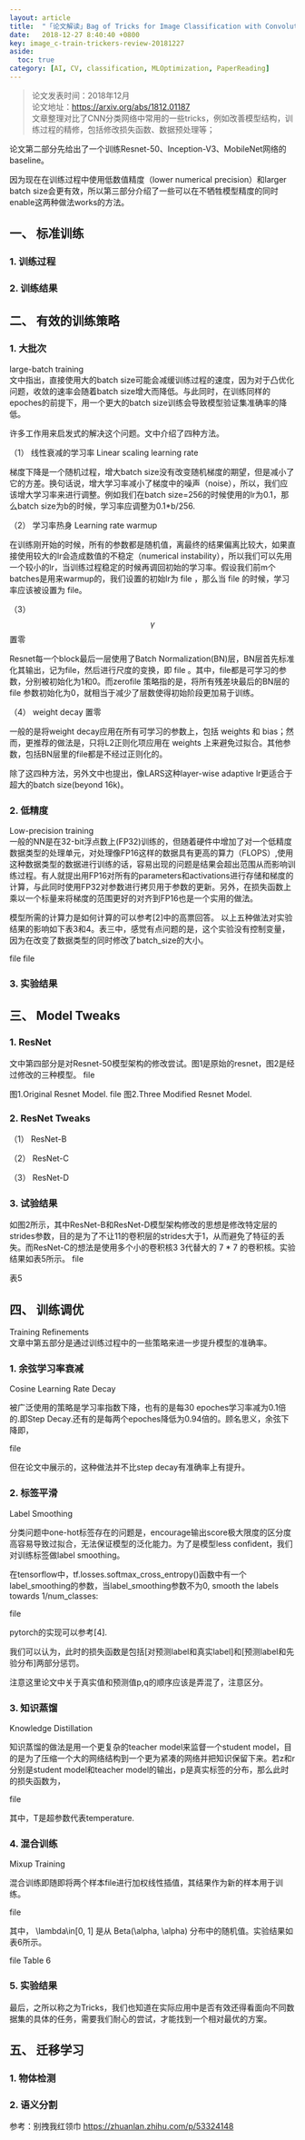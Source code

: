 ```yaml
---
layout: article
title:  "「论文解读」Bag of Tricks for Image Classification with Convolutional Neural Networks"
date:   2018-12-27 8:40:40 +0800
key: image_c-train-trickers-review-20181227
aside:
  toc: true
category: [AI, CV, classification, MLOptimization, PaperReading]
---
```


>论文发表时间：2018年12月  
论文地址：<https://arxiv.org/abs/1812.01187>    
文章整理对比了CNN分类网络中常用的一些tricks，例如改善模型结构，训练过程的精修，包括修改损失函数、数据预处理等；  

论文第二部分先给出了一个训练Resnet-50、Inception-V3、MobileNet网络的baseline。

因为现在在训练过程中使用低数值精度（lower numerical precision）和larger batch size会更有效，所以第三部分介绍了一些可以在不牺牲模型精度的同时enable这两种做法works的方法。


## 一、 标准训练
### 1. 训练过程

### 2. 训练结果

## 二、 有效的训练策略
### 1. 大批次
large-batch training    
文中指出，直接使用大的batch size可能会减缓训练过程的速度，因为对于凸优化问题，收敛的速率会随着batch size增大而降低。与此同时，在训练同样的epoches的前提下，用一个更大的batch size训练会导致模型验证集准确率的降低。

许多工作用来启发式的解决这个问题。文中介绍了四种方法。


（1） 线性衰减的学习率 Linear scaling learning rate  

梯度下降是一个随机过程，增大batch size没有改变随机梯度的期望，但是减小了它的方差。换句话说，增大学习率减小了梯度中的噪声（noise），所以，我们应该增大学习率来进行调整。例如我们在batch size=256的时候使用的lr为0.1，那么batch size为b的时候，学习率应调整为0.1*b/256.


（2） 学习率热身 Learning rate warmup  

在训练刚开始的时候，所有的参数都是随机值，离最终的结果偏离比较大，如果直接使用较大的lr会造成数值的不稳定（numerical instability），所以我们可以先用一个较小的lr，当训练过程稳定的时候再调回初始的学习率。假设我们前m个batches是用来warmup的，我们设置的初始lr为 file ，那么当 file 的时候，学习率应该被设置为 file。


（3） $$\gamma$$ 置零  

Resnet每一个block最后一层使用了Batch Normalization(BN)层，BN层首先标准化其输出，记为file，然后进行尺度的变换，即 file 。其中，file都是可学习的参数，分别被初始化为1和0。而zerofile 策略指的是，将所有残差块最后的BN层的file 参数初始化为0，就相当于减少了层数使得初始阶段更加易于训练。


（4） weight decay 置零  

一般的是将weight decay应用在所有可学习的参数上，包括 weights 和 bias；然而，更推荐的做法是，只将L2正则化项应用在 weights 上来避免过拟合。其他参数，包括BN层里的file都是不经过正则化的。

除了这四种方法，另外文中也提出，像LARS这种layer-wise adaptive lr更适合于超大的batch size(beyond 16k)。


### 2. 低精度
Low-precision training  
一般的NN是在32-bit浮点数上(FP32)训练的，但随着硬件中增加了对一个低精度数据类型的处理单元，对处理像FP16这样的数据具有更高的算力（FLOPS）,使用这种数据类型的数据进行训练的话，容易出现的问题是结果会超出范围从而影响训练过程。有人就提出用FP16对所有的parameters和activations进行存储和梯度的计算，与此同时使用FP32对参数进行拷贝用于参数的更新。另外，在损失函数上乘以一个标量来将梯度的范围更好的对齐到FP16也是一个实用的做法。

模型所需的计算力是如何计算的可以参考[2]中的高票回答。
以上五种做法对实验结果的影响如下表3和4。表三中，感觉有点问题的是，这个实验没有控制变量，因为在改变了数据类型的同时修改了batch_size的大小。

file
file

### 3. 实验结果

## 三、 Model Tweaks
### 1. ResNet
文中第四部分是对Resnet-50模型架构的修改尝试。图1是原始的resnet，图2是经过修改的三种模型。
file

图1.Original Resnet Model.
file
图2.Three Modified Resnet Model.
### 2. ResNet Tweaks
（1） ResNet-B  

（2） ResNet-C  

（3） ResNet-D  

### 3. 试验结果

如图2所示，其中ResNet-B和ResNet-D模型架构修改的思想是修改特定层的strides参数，目的是为了不让11的卷积层的strides大于1，从而避免了特征的丢失。而ResNet-C的想法是使用多个小的卷积核3 3代替大的 7 * 7 的卷积核。实验结果如表5所示。
file

表5


## 四、 训练调优
Training Refinements  
文章中第五部分是通过训练过程中的一些策略来进一步提升模型的准确率。

### 1. 余弦学习率衰减
Cosine Learning Rate Decay    

被广泛使用的策略是学习率指数下降，也有的是每30 epoches学习率减为0.1倍的.即Step Decay.还有的是每两个epoches降低为0.94倍的。顾名思义，余弦下降即，

file

但在论文中展示的，这种做法并不比step decay有准确率上有提升。


### 2. 标签平滑
Label Smoothing  

分类问题中one-hot标签存在的问题是，encourage输出score极大限度的区分度高容易导致过拟合，无法保证模型的泛化能力。为了是模型less confident，我们对训练标签做label smoothing。

在tensorflow中，tf.losses.softmax_cross_entropy()函数中有一个label_smoothing的参数，当label_smoothing参数不为0, smooth the labels towards 1/num_classes:

file

pytorch的实现可以参考[4].

我们可以认为，此时的损失函数是包括[对预测label和真实label]和[预测label和先验分布]两部分惩罚。

注意这里论文中关于真实值和预测值p,q的顺序应该是弄混了，注意区分。


### 3. 知识蒸馏
Knowledge Distillation  

知识蒸馏的做法是用一个更复杂的teacher model来监督一个student model，目的是为了压缩一个大的网络结构到一个更为紧凑的网络并把知识保留下来。若z和r分别是student model和teacher model的输出，p是真实标签的分布，那么此时的损失函数为，

file

其中，T是超参数代表temperature.


### 4. 混合训练
Mixup Training  

混合训练即随即将两个样本file进行加权线性插值，其结果作为新的样本用于训练。

file

其中， \lambda\in[0, 1] 是从 Beta(\alpha, \alpha) 分布中的随机值。实验结果如表6所示。

file
Table 6

### 5. 实验结果

最后，之所以称之为Tricks，我们也知道在实际应用中是否有效还得看面向不同数据集的具体的任务，需要我们耐心的尝试，才能找到一个相对最优的方案。

## 五、 迁移学习
### 1. 物体检测

### 2. 语义分割



参考：别拽我红领巾 <https://zhuanlan.zhihu.com/p/53324148>  
